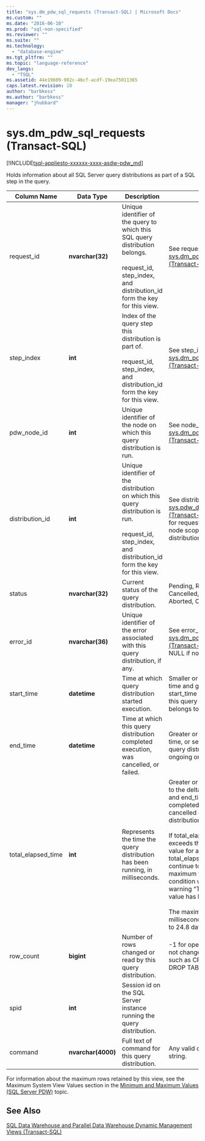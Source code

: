 ```yaml
---
title: "sys.dm_pdw_sql_requests (Transact-SQL) | Microsoft Docs"
ms.custom: ""
ms.date: "2016-06-10"
ms.prod: "sql-non-specified"
ms.reviewer: ""
ms.suite: ""
ms.technology: 
  - "database-engine"
ms.tgt_pltfrm: ""
ms.topic: "language-reference"
dev_langs: 
  - "TSQL"
ms.assetid: 44e19609-902c-46cf-acdf-19ea75011365
caps.latest.revision: 10
author: "barbkess"
ms.author: "barbkess"
manager: "jhubbard"
---
```

# sys.dm_pdw_sql_requests (Transact-SQL)
[!INCLUDE[tsql-appliesto-xxxxxx-xxxx-asdw-pdw_md](../../includes/tsql-appliesto-xxxxxx-xxxx-asdw-pdw-md.md)]

  Holds information about all SQL Server query distributions as part of a SQL step in the query.  
  
|Column Name|Data Type|Description|Range|  
|-----------------|---------------|-----------------|-----------|  
|request_id|**nvarchar(32)**|Unique identifier of the query to which this SQL query distribution belongs.<br /><br /> request_id, step_index, and distribution_id form the key for this view.|See request_id in [sys.dm_pdw_exec_requests &#40;Transact-SQL&#41;](../../relational-databases/system-dynamic-management-views/sys-dm-pdw-exec-requests-transact-sql.md).|  
|step_index|**int**|Index of the query step this distribution is part of.<br /><br /> request_id, step_index, and distribution_id form the key for this view.|See step_index in [sys.dm_pdw_request_steps &#40;Transact-SQL&#41;](../../relational-databases/system-dynamic-management-views/sys-dm-pdw-request-steps-transact-sql.md).|  
|pdw_node_id|**int**|Unique identifier of the node on which this query distribution is run.|See node_id in [sys.dm_pdw_nodes &#40;Transact-SQL&#41;](../../relational-databases/system-dynamic-management-views/sys-dm-pdw-nodes-transact-sql.md).|  
|distribution_id|**int**|Unique identifier of the distribution on which this query distribution is run.<br /><br /> request_id, step_index, and distribution_id form the key for this view.|See distribution_id in [sys.pdw_distributions &#40;Transact-SQL&#41;](../../relational-databases/system-catalog-views/sys-pdw-distributions-transact-sql.md). Set to -1 for requests that run at the node scope, not the distribution scope.|  
|status|**nvarchar(32)**|Current status of the query distribution.|Pending, Running, Failed, Cancelled, Complete, Aborted, CancelSubmitted|  
|error_id|**nvarchar(36)**|Unique identifier of the error associated with this query distribution, if any.|See error_id in [sys.dm_pdw_errors &#40;Transact-SQL&#41;](../../relational-databases/system-dynamic-management-views/sys-dm-pdw-errors-transact-sql.md). Set to NULL if no error occurred.|  
|start_time|**datetime**|Time at which query distribution started execution.|Smaller or equal to current time and greater or equal to start_time of the query step this query distribution belongs to|  
|end_time|**datetime**|Time at which this query distribution completed execution, was cancelled, or failed.|Greater or equal to start time, or set to NULL if the query distribution is ongoing or queued.|  
|total_elapsed_time|**int**|Represents the time the query distribution has been running, in milliseconds.|Greater or equal to 0. Equal to the delta of start_time and end_time for completed, failed, or cancelled query distributions.<br /><br /> If total_elapsed_time exceeds the maximum value for an integer, total_elapsed_time will continue to be the maximum value. This condition will generate the warning “The maximum value has been exceeded.”<br /><br /> The maximum value in milliseconds is equivalent to 24.8 days.|  
|row_count|**bigint**|Number of rows changed or read by this query distribution.|-1 for operations that do not change or return data, such as CREATE TABLE and DROP TABLE.|  
|spid|**int**|Session id on the SQL Server instance running the query distribution.||  
|command|**nvarchar(4000)**|Full text of command for this query distribution.|Any valid query or request string.|  
  
 For information about the maximum rows retained by this view, see the Maximum System View Values section in the [Minimum and Maximum Values (SQL Server PDW)](http://msdn.microsoft.com/en-us/5243f018-2713-45e3-9b61-39b2a57401b9) topic.  
  
## See Also  
 [SQL Data Warehouse and Parallel Data Warehouse Dynamic Management Views &#40;Transact-SQL&#41;](../../relational-databases/system-dynamic-management-views/sql-and-parallel-data-warehouse-dynamic-management-views.md)  
  
  